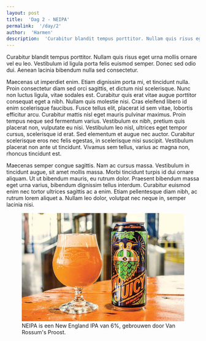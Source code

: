 ```yaml
---
layout: post
title:  'Dag 2 - NEIPA'
permalink:  '/day/2'
author:  'Harmen'
description:  'Curabitur blandit tempus porttitor. Nullam quis risus eget urna mollis ornare vel eu leo. Vestibulum id ligula porta felis euismod semper. Donec sed odio dui. Aenean lacinia bibendum nulla sed consectetur.'
---
```

<p class='intro'><span class='dropcap'>C</span>urabitur blandit tempus porttitor. Nullam quis risus eget urna mollis ornare vel eu leo. Vestibulum id ligula porta felis euismod semper. Donec sed odio dui. Aenean lacinia bibendum nulla sed consectetur.</p>

Maecenas ut imperdiet enim. Etiam dignissim porta mi, et tincidunt nulla. Proin consectetur diam sed orci sagittis, et dictum nisl scelerisque. Nunc non luctus ligula, vitae sodales est. Curabitur quis erat vitae augue porttitor consequat eget a nibh. Nullam quis molestie nisi. Cras eleifend libero id enim scelerisque faucibus. Fusce tellus elit, placerat id sem vitae, lobortis efficitur arcu. Curabitur mattis nisl eget mauris pulvinar maximus. Proin tempus neque sed fermentum varius. Vestibulum ex nibh, pretium quis placerat non, vulputate eu nisi. Vestibulum leo nisl, ultrices eget tempor cursus, scelerisque id erat. Sed elementum et augue nec auctor. Curabitur scelerisque eros nec felis egestas, in scelerisque nisi suscipit. Vestibulum placerat non ante ut tincidunt. Vivamus sem tellus, varius ac magna non, rhoncus tincidunt est.

Maecenas semper congue sagittis. Nam ac cursus massa. Vestibulum in tincidunt augue, sit amet mollis massa. Morbi tincidunt turpis id dui ornare aliquam. Ut ut bibendum mauris, eu rutrum dolor. Praesent bibendum massa eget urna varius, bibendum dignissim tellus interdum. Curabitur euismod enim nec tortor ultrices sagittis ac a enim. Etiam pellentesque diam nibh, ac rutrum lorem aliquet a. Nullam leo dolor, volutpat nec neque in, semper lacinia nisi.

<figure><img src='/assets/img/day_2.jpg' alt=''/> <figcaption>NEIPA is een New England IPA van 6%, gebrouwen door Van Rossum's Proost.</figcaption></figure>
